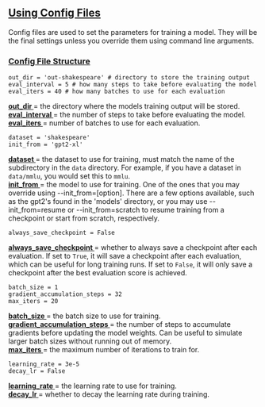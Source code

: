 ## <u> Using Config Files </u>
Config files are used to set the parameters for training a model. They will be the final settings unless you
override them using command line arguments.

### <u> Config File Structure </u>
```
out_dir = 'out-shakespeare' # directory to store the training output
eval_interval = 5 # how many steps to take before evaluating the model
eval_iters = 40 # how many batches to use for each evaluation
```
<u> <b> out_dir </b> </u> = the directory where the models training output will be stored.
<br>
<u> <b> eval_interval </b> </u> = the number of steps to take before evaluating the model.
<br>
<u> <b> eval_iters </b> </u> = number of batches to use for each evaluation.
<br>

```
dataset = 'shakespeare'
init_from = 'gpt2-xl'
```
<u> <b> dataset </b> </u> = the dataset to use for training, must match the name of the subdirectory in the `data` directory. For example,
if you have a dataset in `data/mmlu`, you would set this to `mmlu`.
<br>
<u> <b> init_from </b> </u> = the model to use for training. One of the ones that you may override using --init_from=[option].
There are a few options available, such as the gpt2's found in the 'models' directory, or you may use --init_from=resume or
--init_from=scratch to resume training from a checkpoint or start from scratch, respectively.
<br>

```
always_save_checkpoint = False
```
<u> <b> always_save_checkpoint </b> </u> = whether to always save a checkpoint after each evaluation. If set to `True`, it will save
a checkpoint after each evaluation, which can be useful for long training runs. If set to `False`, it will only save a checkpoint
after the best evaluation score is achieved.
<br>

```
batch_size = 1
gradient_accumulation_steps = 32
max_iters = 20
``` 
<u> <b> batch_size </b> </u> = the batch size to use for training.
<br>
<u> <b> gradient_accumulation_steps </b> </u> = the number of steps to accumulate gradients before updating the model weights. Can be
useful to simulate larger batch sizes without running out of memory.
<br>
<u> <b> max_iters </b> </u> = the maximum number of iterations to train for.
<br>

```
learning_rate = 3e-5
decay_lr = False
```
<u> <b> learning_rate </b> </u> = the learning rate to use for training.
<br>
<u> <b> decay_lr </b> </u> = whether to decay the learning rate during training.
